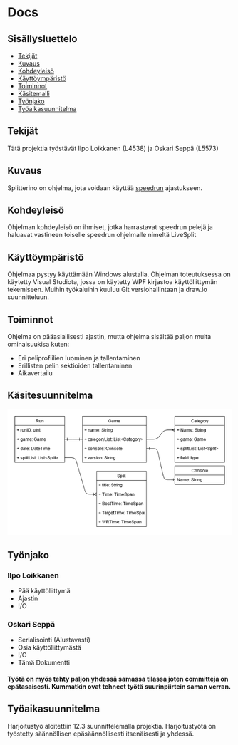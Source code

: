 # Docs

## Sisällysluettelo

* [Tekijät](#tekijät)
* [Kuvaus](#kuvaus)
* [Kohdeyleisö](#kohdeyleisö)
* [Käyttöympäristö](#käyttöympäristö)
* [Toiminnot](#toiminnot)
* [Käsitemalli](#käsitemalli)
* [Työnjako](#työnjako)
* [Työaikasuunnitelma](#työaikasuunnitelma)

## Tekijät

Tätä projektia työstävät Ilpo Loikkanen (L4538) ja Oskari Seppä (L5573)

## Kuvaus

Splitterino on ohjelma, jota voidaan käyttää [speedrun](https://fi.wikipedia.org/wiki/Speedrun) ajastukseen.

## Kohdeyleisö

Ohjelman kohdeyleisö on ihmiset, jotka harrastavat speedrun pelejä ja haluavat vastineen toiselle speedrun ohjelmalle nimeltä LiveSplit

## Käyttöympäristö

Ohjelmaa pystyy käyttämään Windows alustalla. Ohjelman toteutuksessa on käytetty Visual Studiota, jossa on käytetty WPF kirjastoa käyttöliittymän tekemiseen. Muihin työkaluihin kuuluu Git versiohallintaan ja draw.io suunnitteluun.

## Toiminnot

Ohjelma on pääasiallisesti ajastin, mutta ohjelma sisältää paljon muita ominaisuukisa kuten:

* Eri peliprofiilien luominen ja tallentaminen
* Erillisten pelin sektioiden tallentaminen
* Aikavertailu

## Käsitesuunnitelma

![Käsitemalli](kmalli.png)

## Työnjako

### Ilpo Loikkanen

* Pää käyttöliittymä
* Ajastin
* I/O

### Oskari Seppä

* Serialisointi (Alustavasti)
* Osia käyttöliittymästä
* I/O
* Tämä Dokumentti

#### Työtä on myös tehty paljon yhdessä samassa tilassa joten committeja on epätasaisesti. Kummatkin ovat tehneet työtä suurinpiirtein saman verran.

## Työaikasuunnitelma

Harjoitustyö aloitettiin 12.3 suunnittelemalla projektia. 
Harjoitustyötä on työstetty säännöllisen epäsäännöllisesti itsenäisesti ja yhdessä. 
